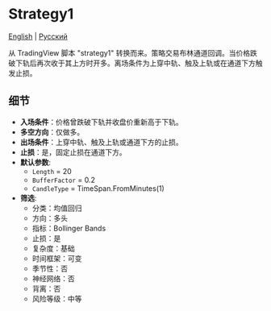 # Strategy1
[English](README.md) | [Русский](README_ru.md)

从 TradingView 脚本 "strategy1" 转换而来。策略交易布林通道回调。当价格跌破下轨后再次收于其上方时开多。离场条件为上穿中轨、触及上轨或在通道下方触发止损。

## 细节

- **入场条件**：价格曾跌破下轨并收盘价重新高于下轨。
- **多空方向**：仅做多。
- **出场条件**：上穿中轨、触及上轨或通道下方的止损。
- **止损**：是，固定止损在通道下方。
- **默认参数**:
  - `Length` = 20
  - `BufferFactor` = 0.2
  - `CandleType` = TimeSpan.FromMinutes(1)
- **筛选**:
  - 分类：均值回归
  - 方向：多头
  - 指标：Bollinger Bands
  - 止损：是
  - 复杂度：基础
  - 时间框架：可变
  - 季节性：否
  - 神经网络：否
  - 背离：否
  - 风险等级：中等
